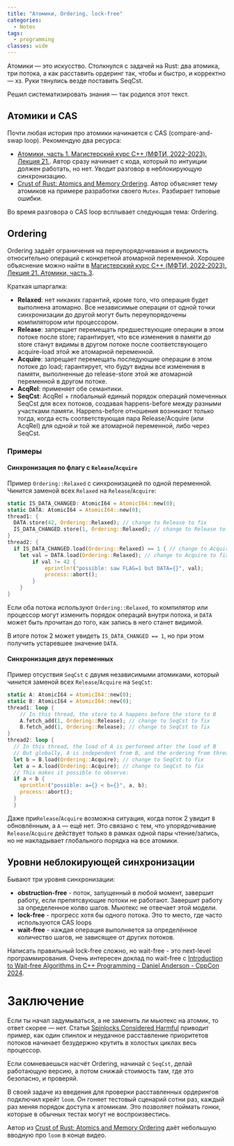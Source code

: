 ```yaml
---
title: "Атомики, Ordering, lock-free"
categories:
  - Notes
tags:
  - programming
classes: wide
---
```

Атомики — это искусство. Столкнулся с задачей на Rust: два атомика, три потока, а как расставить ордеринг так, чтобы и быстро, и корректно — хз. Руки тянулись везде поставить SeqCst.  

Решил систематизировать знания — так родился этот текст.  

## Атомики и CAS
Почти любая история про атомики начинается с CAS (compare-and-swap loop). Рекомендую два ресурса:  
- [Атомики, часть 1. Магистерский курс C++ (МФТИ, 2022-2023). Лекция 21.](https://youtu.be/JRUbzoVfkkw?si=9uCPqWLMR7xy3QqT&t=2815). Автор сразу начинает с кода, который по интуиции должен работать, но нет. Уводит разговор в неблокирующую синхронизацию.
- [Crust of Rust: Atomics and Memory Ordering](https://www.youtube.com/watch?v=rMGWeSjctlY&list=PLqbS7AVVErFiWDOAVrPt7aYmnuuOLYvOa&index=9). Автор объясняет тему атомиков на примере разработки своего `Mutex`. Разбирает типовые ошибки.  

Во время разговора о CAS loop всплывает следующая тема: Ordering.  
## Ordering
Ordering задаёт ограничения на переупорядочивания и видимость относительно операций с конкретной атомарной переменной. Хорошее объяснение можно найти в [Магистерский курс C++ (МФТИ, 2022-2023). Лекция 21. Атомики, часть 3](https://youtu.be/Y1q_Z2T2UcE?si=sC0SUM9XaS7Gf1-H).  

Краткая шпаргалка:
- **Relaxed**: нет никаких гарантий, кроме того, что операция будет выполнена атомарно. Все независимые операции от одной точки синхронизации до другой могут быть переупорядочены компилятором или процессором.
- **Release**: запрещает перемещать предшествующие операции в этом потоке после store; гарантирует, что все изменения в памяти до store станут видимы в другом потоке после соответствующего acquire-load этой же атомарной переменной.
- **Acquire**: запрещает перемещать последующие операции в этом потоке до load; гарантирует, что будут видны все изменения в памяти, выполненные до release-store этой же атомарной переменной в другом потоке.
- **AcqRel**: применяет обе семантики.
- **SeqCst**: AcqRel + глобальный единый порядок операций помеченных SeqCst для всех потоков, создавая happens-before между разными участками памяти. Happens-before отношения возникают только тогда, когда есть соответствующая пара Release/Acquire (или AcqRel) для одной и той же атомарной переменной, либо через SeqCst.

### Примеры
#### Синхронизация по флагу с  `Release`/`Acquire`
Пример `Ordering::Relaxed` с синхронизацией по одной переменной. Чинится заменой всех `Relaxed` на `Release`/`Acquire`:
```rust
static IS_DATA_CHANGED: AtomicI64 = AtomicI64::new(0);
static DATA: AtomicI64 = AtomicI64::new(0);
thread1: { 
  DATA.store(42, Ordering::Relaxed); // change to Release to fix
  IS_DATA_CHANGED.store(1, Ordering::Relaxed); // change to Release to fix
}
thread2: {
  if IS_DATA_CHANGED.load(Ordering::Relaxed) == 1 { // change to Acquire to fix
    let val = DATA.load(Ordering::Relaxed); // change to Acquire to fix
        if val != 42 {
            eprintln!("possible: saw FLAG=1 but DATA={}", val);
            process::abort();
        }
    }
}
```
Если оба потока используют `Ordering::Relaxed`, то компилятор или процессор могут изменить порядок операций внутри потока, и `DATA` может быть прочитан до того, как запись в него станет видимой.  

В итоге поток 2 может увидеть `IS_DATA_CHANGED == 1`, но при этом получить устаревшее значение `DATA`.  
#### Синхронизация двух переменных
Пример отсуствия `SeqCst` с двумя независимыми атомиками, который чинится заменой всех `Release`/`Acquire` на `SeqCst`:
```rust
static A: AtomicI64 = AtomicI64::new(0);
static B: AtomicI64 = AtomicI64::new(0);
thread1: loop {
    // In this thread, the store to A happens before the store to B
    A.fetch_add(1, Ordering::Release); // change to SeqCst to fix
    B.fetch_add(1, Ordering::Release); // change to SeqCst to fix
}
thread2: loop {
  // In this thread, the load of A is performed after the load of B
  // But globally, A is independent from B, and the ordering from thread1 is not enforced across threads
  let b = B.load(Ordering::Acquire); // change to SeqCst to fix
  let a = A.load(Ordering::Acquire); // change to SeqCst to fix
  // This makes it possible to observe:
  if a < b {
    eprintln!("possible: a={} < b={}", a, b);
    process::abort();
  }
  }
```
Даже при`Release`/`Acquire` возможна ситуация, когда поток 2 увидит `B` обновлённым, а `A` — ещё нет. Это связано с тем, что упорядочивание `Release`/`Acquire` действует только в рамках одной пары чтение/запись, но не накладывает глобального порядка на все атомики.

## Уровни неблокирующей синхронизации
Бывают три уровня синхронизации:
- **obstruction-free** - поток, запущенный в любой момент, завершит работу, если препятсвующие потоки не работают. Завершит работу за определенное колво шагов. Мьютекс не отвечает этой модели.
- **lock-free** - прогресс хотя бы одного потока. Это то место, где часто используются CAS loops
- **wait-free** - каждая операция выполняется за определённое количество шагов, не зависящее от других потоков.  

Написать правильный lock-free сложно, но wait-free - это next-level программирования. Очень интересен доклад по wait-free с [Introduction to Wait-free Algorithms in C++ Programming - Daniel Anderson - CppCon 2024](https://www.youtube.com/watch?v=kPh8pod0-gk).

# Заключение
Если ты начал задумываться, а не заменить ли мьютекс на атомик, то ответ скорее — нет. Статья [Spinlocks Considered Harmful](https://matklad.github.io/2020/01/02/spinlocks-considered-harmful.html) приводит пример, как один спинлок и неудачное расставление приоритетов потоков начинает безудержно крутить в холостых циклах весь процессор.  

Если сомневаешься насчёт Ordering, начинай с `SeqCst`, делай работающую версию, а потом снижай стоимость там, где это безопасно, и проверяй.  

В своей задаче из введения для проверки расставленных ордерингов подключил крейт `loom`. Он гоняет тестовый сценарий сотни раз, каждый раз меняя порядок доступа к атомикам. Это позволяет поймать гонки, которые в обычных тестах могут не воспроизвестись.  

Автор из [Crust of Rust: Atomics and Memory Ordering](https://www.youtube.com/watch?v=rMGWeSjctlY&list=PLqbS7AVVErFiWDOAVrPt7aYmnuuOLYvOa&index=9) даёт небольшую вводную про `loom` в конце видео.  
